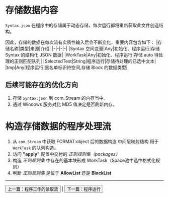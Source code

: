 # 存储数据内容

`Syntax.json` 在程序中的存储属于动态存储，每次运行都将重新获取此文件创造结构。

因此，存储的数据在每次流有实质性输入后会不断变化，重要内容包含如下：
|存储名称|类型|来源|介绍|
|-|-|-|-|
|Syntax 空间变量|Any|初始化、程序运行|存储 Syntax 的结构化 JSON 数据|
|WorkTask|Any|初始化、程序运行|存储 auto 待处理的正则匹配队列|
|SelectedText|String|程序运行|存储待处理的已选中文本|
|tmp|Any|程序运行|黑名单标识符空间,存储 Block 的数据类型|

## 后续可能存在的优化方向
1. 存储 `Syntax.json` 到 com_Stream 的内存当中。
2. 通过 Windows 服务对比 MD5 值决定是否刷新内存。

# 构造存储数据的程序处理流

1. 从 `com_Stream` 中获取 FORMAT:object 后的数据构造 中间层映射结构 用于 `WorkTask` 的队列构造。
2. 访问 **"apply"** 配置中交付的 *正则规则集（packages）*
3. 构造 *正则规则集* 中存在的基本块形成 WorkTask（Space池中选中格式化规则）
4. 判断 *正则规则集* 是位于 **AllowList** 还是 **BlockList**


---

[<button>上一篇：程序工作的读取流</button>](./[01]Read.md) | [<button>下一篇：程序运行</button>](./[03]Run.md)